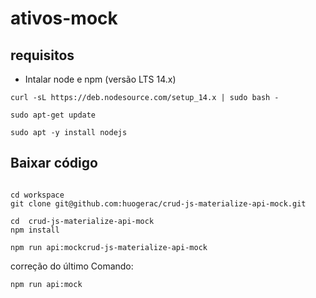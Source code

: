 # ativos-mock

## requisitos

- Intalar node e npm (versão LTS 14.x)

```
curl -sL https://deb.nodesource.com/setup_14.x | sudo bash -

sudo apt-get update

sudo apt -y install nodejs
```

## Baixar código

```

cd workspace
git clone git@github.com:huogerac/crud-js-materialize-api-mock.git

cd  crud-js-materialize-api-mock
npm install

npm run api:mockcrud-js-materialize-api-mock
```
correção do último Comando:
```
npm run api:mock
```
